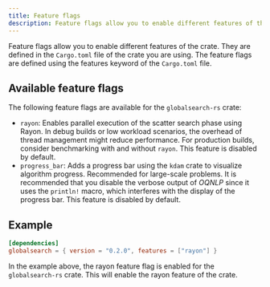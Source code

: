 ```yaml
---
title: Feature flags
description: Feature flags allow you to enable different features of the crate.
---
```


Feature flags allow you to enable different features of the crate. They are defined in the
`Cargo.toml` file of the crate you are using. The feature flags are defined using the features
keyword of the `Cargo.toml` file.

## Available feature flags

The following feature flags are available for the `globalsearch-rs` crate:

- `rayon`: Enables parallel execution of the scatter search phase using Rayon. In debug builds or
  low workload scenarios, the overhead of thread management might reduce performance. For production
  builds, consider benchmarking with and without `rayon`. This feature is disabled by default.
- `progress_bar`: Adds a progress bar using the `kdam` crate to visualize algorithm progress.
  Recommended for large-scale problems. It is recommended that you disable the verbose output of
  _OQNLP_ since it uses the `println!` macro, which interferes with the display of the progress bar.
  This feature is disabled by default.

## Example

```toml
[dependencies]
globalsearch = { version = "0.2.0", features = ["rayon"] }
```

In the example above, the rayon feature flag is enabled for the `globalsearch-rs` crate. This will
enable the rayon feature of the crate.
